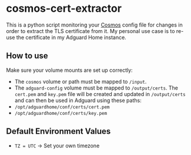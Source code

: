 # cosmos-cert-extractor
This is a python script monitoring your [Cosmos](https://github.com/azukaar/Cosmos-Server) config file for changes in order to extract the TLS certificate from it. My personal use case is to re-use the certificate in my Adguard Home instance.
## How to use
Make sure your volume mounts are set up correctly:
* The `cosmos` volume or path must be mapped to `/input`.
* The `adguard-config` volume must be mapped to `/output/certs`.
The `cert.pem` and `key.pem` file will be created and updated in `/output/certs` and can then be used in Adguard using these paths:
* `/opt/adguardhome/conf/certs/cert.pem`
* `/opt/adguardhome/conf/certs/key.pem`
## Default Environment Values
* `TZ = UTC` -> Set your own timezone
